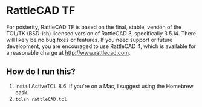 # RattleCAD TF

For posterity, RattleCAD TF is based on the final, stable, version of the TCL/TK (BSD-ish) licensed version of RattleCAD 3, specifically 3.5.14. There will likely be no bug fixes or features. If you need support or future development, you are encouraged to use RattleCAD 4, which is available for a reasonable charge at http://www.rattlecad.com.    
 
## How do I run this?
1. Install ActiveTCL 8.6. If you're on a Mac, I suggest using the Homebrew cask. 
2. `tclsh rattleCAD.tcl` 
